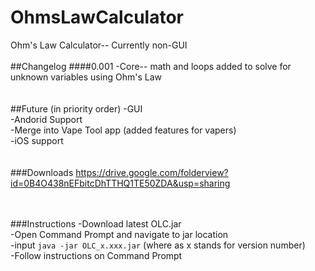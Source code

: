 # OhmsLawCalculator
Ohm's Law Calculator-- Currently non-GUI
<br>
<br>
##Changelog
####0.001
-Core-- math and loops added to solve for unknown variables using Ohm's Law
<br>
<br>
<br>
##Future (in priority order)
-GUI
<br>
-Andorid Support
<br>
-Merge into Vape Tool app (added features for vapers)
<br>
-iOS support
<br>
<br>
<br>
###Downloads
https://drive.google.com/folderview?id=0B4O438nEFbitcDhTTHQ1TE50ZDA&usp=sharing
<br>
<br>
<br>

###Instructions
-Download latest OLC.jar
<br>
-Open Command Prompt and navigate to jar location
<br>
-input `java -jar OLC_x.xxx.jar` (where as x stands for version number)
<br>
-Follow instructions on Command Prompt
